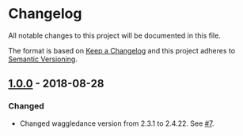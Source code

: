 # Changelog
All notable changes to this project will be documented in this file.

The format is based on [Keep a Changelog](http://keepachangelog.com/en/1.0.0/) and this project adheres to [Semantic Versioning](http://semver.org/spec/v2.0.0.html).

## [1.0.0] - 2018-08-28
### Changed
- Changed waggledance version from 2.3.1 to 2.4.22. See [#7](https://github.com/ExpediaInc/apiary-waggledance-docker/issues/7).

[Unreleased]: https://github.com/ExpediaInc/apiary-waggledance-docker/compare/v1.0.0...HEAD
[1.0.0]: https://github.com/ExpediaInc/apiary-waggledance-docker/compare/efa2741...v1.0.0
